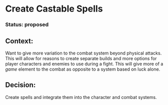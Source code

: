 # Create Castable Spells

### Status: proposed

## Context: 

Want to give more variation to the combat system beyond physical attacks. This will allow for reasons to create separate builds and more options for player characters and enemies to use during a fight. This will give more of a *game* element to the combat as opposite to a system based on luck alone.

## Decision: 

Create spells and integrate them into the character and combat systems.